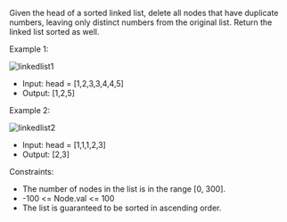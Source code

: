 Given the head of a sorted linked list, delete all nodes that have duplicate numbers, leaving only distinct numbers from the original list. Return the linked list sorted as well.

Example 1:

![linkedlist1](https://github.com/user-attachments/assets/1270ba47-d058-411f-bb85-d8d480f33413)

- Input: head = [1,2,3,3,4,4,5]
- Output: [1,2,5]

Example 2:

![linkedlist2](https://github.com/user-attachments/assets/1be7c792-4c39-4a6f-bf0f-287f07690a04)

- Input: head = [1,1,1,2,3]
- Output: [2,3]

Constraints:
- The number of nodes in the list is in the range [0, 300].
- -100 <= Node.val <= 100
- The list is guaranteed to be sorted in ascending order.
